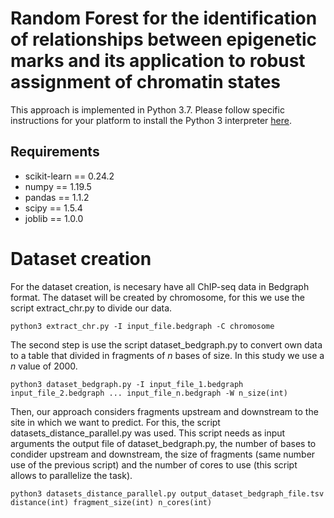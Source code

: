 # Random Forest for the identification of relationships between epigenetic marks and its application to robust assignment of chromatin states
This approach is implemented in Python 3.7. Please follow specific instructions for your platform to install the Python 3 interpreter [here](https://www.python.org/downloads/).
## Requirements
- scikit-learn == 0.24.2
- numpy ==  1.19.5
- pandas == 1.1.2
- scipy == 1.5.4
- joblib == 1.0.0
# Dataset creation
For the dataset creation, is necesary have all ChIP-seq data in Bedgraph format. The dataset will be created by chromosome, for this we use the script extract_chr.py to divide our data.
```
python3 extract_chr.py -I input_file.bedgraph -C chromosome
```

The second step is use the script dataset_bedgraph.py to convert own data to a table that divided in fragments of *n* bases of size. In this study we use a *n* value of 2000.
```
python3 dataset_bedgraph.py -I input_file_1.bedgraph input_file_2.bedgraph ... input_file_n.bedgraph -W n_size(int)
```

Then, our approach considers fragments upstream and downstream to the site in which we want to predict. For this, the script datasets_distance_parallel.py was used. This script needs as input arguments the output file of dataset_bedgraph.py, the number of bases to condider upstream and downstream, the size of fragments (same number use of the previous script) and the number of cores to use (this script allows to parallelize the task).
```
python3 datasets_distance_parallel.py output_dataset_bedgraph_file.tsv distance(int) fragment_size(int) n_cores(int)
```

